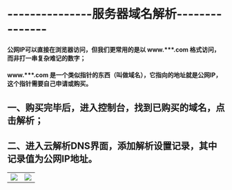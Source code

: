 # ---------------服务器域名解析---------------


#### 公网IP可以直接在浏览器访问，但我们更常用的是以 www.***.com 格式访问，而非打一串复杂难记的数字； </br>
#### www.***.com 是一个类似指针的东西（叫做域名），它指向的地址就是公网IP，这个指针需要自己申请或购买。</br>


## 一、购买完毕后，进入控制台，找到已购买的域名，点击解析；</br>

## 二、进入云解析DNS界面，添加解析设置记录，其中记录值为公网IP地址。 </br>


<table>
    <tr>
        <td ><center><img src="../images/1.IDEA下SpringBoot项目以Jar方式部署/购买域名.jpg"></center></td>
        <td ><center><img src="../images/1.IDEA下SpringBoot项目以Jar方式部署/域名解析.jpg"></center></td>
    </tr>
</table>
